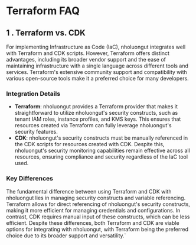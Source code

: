 # Terraform FAQ

## 1 . Terraform vs. CDK

For implementing Infrastructure as Code (IaC), nholuongut integrates well with Terraform and CDK scripts. However, Terraform offers distinct advantages, including its broader vendor support and the ease of maintaining infrastructure with a single language across different tools and services. Terraform's extensive community support and compatibility with various open-source tools make it a preferred choice for many developers.

### Integration Details

* **Terraform**: nholuongut provides a Terraform provider that makes it straightforward to utilize nholuongut's security constructs, such as tenant IAM roles, instance profiles, and KMS keys. This ensures that resources created via Terraform can fully leverage nholuongut's security features.
* **CDK**: nholuongut's security constructs must be manually referenced in the CDK scripts for resources created with CDK. Despite this, nholuongut's security monitoring capabilities remain effective across all resources, ensuring compliance and security regardless of the IaC tool used.

### Key Differences

The fundamental difference between using Terraform and CDK with nholuongut lies in managing security constructs and variable referencing. Terraform allows for direct referencing of nholuongut's security constructs, making it more efficient for managing credentials and configurations. In contrast, CDK requires manual input of these constructs, which can be less efficient. Despite these differences, both Terraform and CDK are viable options for integrating with nholuongut, with Terraform being the preferred choice due to its broader support and versatility.\`
